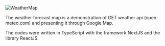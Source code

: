 ![WeatherMap](https://github.com/user-attachments/assets/d733ebfa-bf2f-4d94-a1b8-c96a9306d57a)


The weather forecast map is a demonstration of GET weather api (open-meteo.com) and presenting it through Google Map.

The codes were written in TypeScript with the framework NextJS and the library ReactJS.
